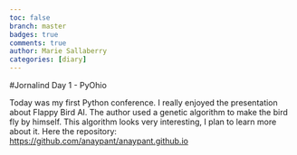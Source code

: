 ```yaml
---
toc: false 
branch: master
badges: true
comments: true
author: Marie Sallaberry
categories: [diary]
---
```


#Jornalind Day 1 - PyOhio

Today was my first Python conference. I really enjoyed the presentation about Flappy Bird AI. The author used a genetic algorithm to make the bird fly by himself. This algorithm looks very interesting, I plan to learn more about it.
Here the repository: https://github.com/anaypant/anaypant.github.io
